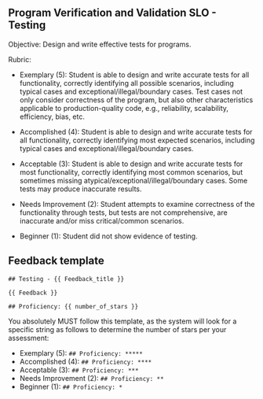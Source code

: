 ## Program Verification and Validation SLO - Testing

Objective: Design and write effective tests for programs.

Rubric:

- Exemplary (5): Student is able to design and write accurate tests for all functionality, correctly identifying all possible scenarios, including typical cases and exceptional/illegal/boundary cases. Test cases not only consider correctness of the program, but also other characteristics applicable to production-quality code, e.g., reliability, scalability, efficiency, bias, etc.

- Accomplished (4): Student is able to design and write accurate tests for all functionality, correctly identifying most expected scenarios, including typical cases and exceptional/illegal/boundary cases.

- Acceptable (3): Student is able to design and write accurate tests for most functionality, correctly identifying most common scenarios, but sometimes missing atypical/exceptional/illegal/boundary cases. Some tests may produce inaccurate results.

- Needs Improvement (2): Student attempts to examine correctness of the functionality through tests, but tests are not comprehensive, are inaccurate and/or miss critical/common scenarios.

- Beginner (1): Student did not show evidence of testing.

## Feedback template

```template
## Testing - {{ Feedback_title }}

{{ Feedback }}

## Proficiency: {{ number_of_stars }}
```

You absolutely MUST follow this template, as the system will look for a specific string as follows to determine the number of stars per your assessment:

- Exemplary (5): `## Proficiency: *****`
- Accomplished (4): `## Proficiency: ****`
- Acceptable (3): `## Proficiency: ***`
- Needs Improvement (2): `## Proficiency: **`
- Beginner (1): `## Proficiency: *`
